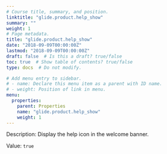 ```yaml
---
# Course title, summary, and position.
linktitle: "glide.product.help_show"
summary: ""
weight: 1
# Page metadata.
title: "glide.product.help_show"
date: "2018-09-09T00:00:00Z"
lastmod: "2018-09-09T00:00:00Z"
draft: false  # Is this a draft? true/false
toc: true  # Show table of contents? true/false
type: docs  # Do not modify.

# Add menu entry to sidebar.
# - name: Declare this menu item as a parent with ID name.
# - weight: Position of link in menu.
menu:
  properties:
    parent: Properties
    name: "glide.product.help_show"
    weight: 1
---
```


Description: Display the help icon in the welcome banner.


Value: `true`